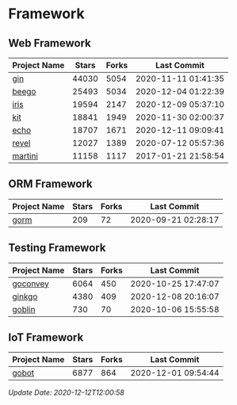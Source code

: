 # Framework

## Web Framework
| Project Name | Stars | Forks | Last Commit |
| ------------ | ----- | ----- | ----------- |
| [gin](https://github.com/gin-gonic/gin) | 44030 | 5054 | 2020-11-11 01:41:35 |
| [beego](https://github.com/astaxie/beego) | 25493 | 5034 | 2020-12-04 01:22:39 |
| [iris](https://github.com/kataras/iris) | 19594 | 2147 | 2020-12-09 05:37:10 |
| [kit](https://github.com/go-kit/kit) | 18841 | 1949 | 2020-11-30 02:00:37 |
| [echo](https://github.com/labstack/echo) | 18707 | 1671 | 2020-12-11 09:09:41 |
| [revel](https://github.com/revel/revel) | 12027 | 1389 | 2020-07-12 05:57:36 |
| [martini](https://github.com/go-martini/martini) | 11158 | 1117 | 2017-01-21 21:58:54 |

## ORM Framework
| Project Name | Stars | Forks | Last Commit |
| ------------ | ----- | ----- | ----------- |
| [gorm](https://github.com/jinzhu/gorm) | 209 | 72 | 2020-09-21 02:28:17 |

## Testing Framework
| Project Name | Stars | Forks | Last Commit |
| ------------ | ----- | ----- | ----------- |
| [goconvey](https://github.com/smartystreets/goconvey) | 6064 | 450 | 2020-10-25 17:47:07 |
| [ginkgo](https://github.com/onsi/ginkgo) | 4380 | 409 | 2020-12-08 20:16:07 |
| [goblin](https://github.com/franela/goblin) | 730 | 70 | 2020-10-06 15:55:58 |

## IoT Framework
| Project Name | Stars | Forks | Last Commit |
| ------------ | ----- | ----- | ----------- |
| [gobot](https://github.com/hybridgroup/gobot) | 6877 | 864 | 2020-12-01 09:54:44 |

*Update Date: 2020-12-12T12:00:58*